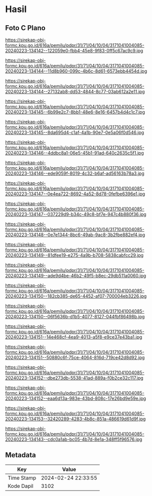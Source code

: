 # Hasil

## Foto C Plano

https://sirekap-obj-formc.kpu.go.id/616a/pemilu/pdpr/31/71/04/10/04/3171041004085-20240223-134142--122059e0-fbb4-45e8-9f83-0ff5c67ac9c9.jpg

https://sirekap-obj-formc.kpu.go.id/616a/pemilu/pdpr/31/71/04/10/04/3171041004085-20240223-134144--11d8b960-099c-4b6c-8d61-6573ebb4454d.jpg

https://sirekap-obj-formc.kpu.go.id/616a/pemilu/pdpr/31/71/04/10/04/3171041004085-20240223-134144--27132ab8-dd53-4844-8c77-03ab612a2e11.jpg

https://sirekap-obj-formc.kpu.go.id/616a/pemilu/pdpr/31/71/04/10/04/3171041004085-20240223-134145--6b99e2c7-8bb1-48e6-8e16-6457b4d4c1c7.jpg

https://sirekap-obj-formc.kpu.go.id/616a/pemilu/pdpr/31/71/04/10/04/3171041004085-20240223-134145--8da695d4-c1af-4a1b-90e7-0e5a06f0d546.jpg

https://sirekap-obj-formc.kpu.go.id/616a/pemilu/pdpr/31/71/04/10/04/3171041004085-20240223-134146--4ddbc8a1-06e5-45b1-91ad-640c2635c5f1.jpg

https://sirekap-obj-formc.kpu.go.id/616a/pemilu/pdpr/31/71/04/10/04/3171041004085-20240223-134146--ede9059f-8019-4c32-b6af-ad56163b78a3.jpg

https://sirekap-obj-formc.kpu.go.id/616a/pemilu/pdpr/31/71/04/10/04/3171041004085-20240223-134147--0e4ea722-8692-4a52-8d78-0fefbe6396e1.jpg

https://sirekap-obj-formc.kpu.go.id/616a/pemilu/pdpr/31/71/04/10/04/3171041004085-20240223-134147--037229d9-b34c-49c8-bf7e-947c4b880f36.jpg

https://sirekap-obj-formc.kpu.go.id/616a/pemilu/pdpr/31/71/04/10/04/3171041004085-20240223-134148--0e7e1344-8bc6-49ab-9ac8-3b2fbe882ef4.jpg

https://sirekap-obj-formc.kpu.go.id/616a/pemilu/pdpr/31/71/04/10/04/3171041004085-20240223-134149--81dfee19-e275-4a9b-b708-5838cabfcc29.jpg

https://sirekap-obj-formc.kpu.go.id/616a/pemilu/pdpr/31/71/04/10/04/3171041004085-20240223-134149--ade9d4be-46b2-49f5-b8ec-29db511a0060.jpg

https://sirekap-obj-formc.kpu.go.id/616a/pemilu/pdpr/31/71/04/10/04/3171041004085-20240223-134150--182cb385-de65-4452-af07-700004eb3226.jpg

https://sirekap-obj-formc.kpu.go.id/616a/pemilu/pdpr/31/71/04/10/04/3171041004085-20240223-134150--06f5636b-d1b5-4077-8127-044fbf86498b.jpg

https://sirekap-obj-formc.kpu.go.id/616a/pemilu/pdpr/31/71/04/10/04/3171041004085-20240223-134151--14e468cf-4ea9-4013-a5f8-e9ce37e43ba1.jpg

https://sirekap-obj-formc.kpu.go.id/616a/pemilu/pdpr/31/71/04/10/04/3171041004085-20240223-134151--50880c6f-75ce-4064-816d-719ce42d8d92.jpg

https://sirekap-obj-formc.kpu.go.id/616a/pemilu/pdpr/31/71/04/10/04/3171041004085-20240223-134152--dbe273db-5538-41ad-889a-f0b2ce32c117.jpg

https://sirekap-obj-formc.kpu.go.id/616a/pemilu/pdpr/31/71/04/10/04/3171041004085-20240223-134152--eaa6d13a-983e-43bd-808c-17e26bd9e59e.jpg

https://sirekap-obj-formc.kpu.go.id/616a/pemilu/pdpr/31/71/04/10/04/3171041004085-20240223-134153--32420289-4283-4b8c-851a-486619d61d9f.jpg

https://sirekap-obj-formc.kpu.go.id/616a/pemilu/pdpr/31/71/04/10/04/3171041004085-20240223-134143--cdc0a1ab-bc05-4b7d-8e1a-348ff5f96576.jpg


## Metadata

| Key        | Value               |
| ---------- | ------------------- |
| Time Stamp | 2024-02-24 22:33:55 |
| Kode Dapil | 3102                |



